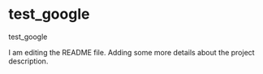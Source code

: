 # test_google
test_google

I am editing the README file. Adding some more details about the project description.


